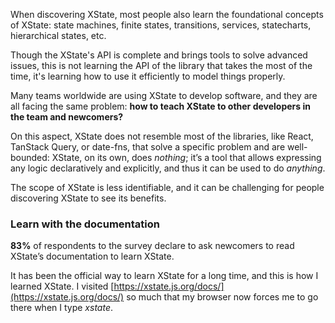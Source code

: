 When discovering XState, most people also learn the foundational concepts
of XState: state machines, finite states, transitions, services,
statecharts, hierarchical states, etc.

Though the XState's API is complete and brings tools to solve advanced
issues, this is not learning the API of the library that takes the most of
the time, it's learning how to use it efficiently to model things
properly.

Many teams worldwide are using XState to develop software, and they are
all facing the same problem: **how to teach XState to other developers in the team and newcomers?**

On this aspect, XState does not resemble most of the libraries, like
React, TanStack Query, or date-fns, that solve a specific problem and are
well-bounded: XState, on its own, does *nothing*; it’s a tool that
allows expressing any logic declaratively and explicitly, and thus it can
be used to do *anything*.

The scope of XState is less identifiable, and it can be challenging for
people discovering XState to see its benefits.

### Learn with the documentation

**83%** of respondents to the survey declare to ask newcomers to read XState’s
documentation to learn XState.

It has been the official way to learn XState for a long time, and this is
how I learned XState. I visited [https://xstate.js.org/docs/](https://xstate.js.org/docs/) so much that my browser now forces me to go there when I type *xstate*.
